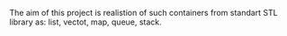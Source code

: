 The aim of this project is realistion of such containers from standart STL library as: list, vectot, map, queue, stack.
